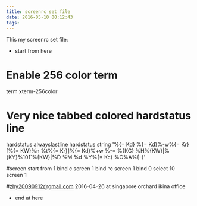 ```yaml
---
title: screenrc set file
date: 2016-05-10 00:12:43
tags:
---
```

This my screenrc set file:

* start from here

# Enable 256 color term
term xterm-256color

# Very nice tabbed colored hardstatus line
hardstatus alwayslastline 
hardstatus string '%{= Kd} %{= Kd}%-w%{= Kr}[%{= KW}%n %t%{= Kr}]%{= Kd}%+w %-= %{KG} %H%{KW}|%{KY}%101`%{KW}|%D %M %d %Y%{= Kc} %C%A%{-}'

#screen start from 1
bind c screen 1
bind ^c screen 1
bind 0 select 10                                                            
screen 1

#zhy20090912@gmail.com 2016-04-26 at singapore orchard ikina office

* end at here
